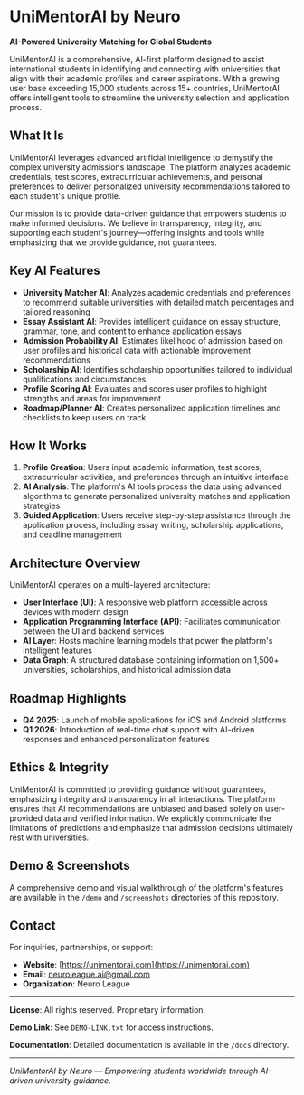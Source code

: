 # UniMentorAI by Neuro

**AI-Powered University Matching for Global Students**

UniMentorAI is a comprehensive, AI-first platform designed to assist international students in identifying and connecting with universities that align with their academic profiles and career aspirations. With a growing user base exceeding 15,000 students across 15+ countries, UniMentorAI offers intelligent tools to streamline the university selection and application process.

## What It Is

UniMentorAI leverages advanced artificial intelligence to demystify the complex university admissions landscape. The platform analyzes academic credentials, test scores, extracurricular achievements, and personal preferences to deliver personalized university recommendations tailored to each student's unique profile.

Our mission is to provide data-driven guidance that empowers students to make informed decisions. We believe in transparency, integrity, and supporting each student's journey—offering insights and tools while emphasizing that we provide guidance, not guarantees.

## Key AI Features

- **University Matcher AI**: Analyzes academic credentials and preferences to recommend suitable universities with detailed match percentages and tailored reasoning
- **Essay Assistant AI**: Provides intelligent guidance on essay structure, grammar, tone, and content to enhance application essays
- **Admission Probability AI**: Estimates likelihood of admission based on user profiles and historical data with actionable improvement recommendations
- **Scholarship AI**: Identifies scholarship opportunities tailored to individual qualifications and circumstances
- **Profile Scoring AI**: Evaluates and scores user profiles to highlight strengths and areas for improvement
- **Roadmap/Planner AI**: Creates personalized application timelines and checklists to keep users on track

## How It Works

1. **Profile Creation**: Users input academic information, test scores, extracurricular activities, and preferences through an intuitive interface
2. **AI Analysis**: The platform's AI tools process the data using advanced algorithms to generate personalized university matches and application strategies
3. **Guided Application**: Users receive step-by-step assistance through the application process, including essay writing, scholarship applications, and deadline management

## Architecture Overview

UniMentorAI operates on a multi-layered architecture:

- **User Interface (UI)**: A responsive web platform accessible across devices with modern design
- **Application Programming Interface (API)**: Facilitates communication between the UI and backend services
- **AI Layer**: Hosts machine learning models that power the platform's intelligent features
- **Data Graph**: A structured database containing information on 1,500+ universities, scholarships, and historical admission data

## Roadmap Highlights

- **Q4 2025**: Launch of mobile applications for iOS and Android platforms
- **Q1 2026**: Introduction of real-time chat support with AI-driven responses and enhanced personalization features

## Ethics & Integrity

UniMentorAI is committed to providing guidance without guarantees, emphasizing integrity and transparency in all interactions. The platform ensures that AI recommendations are unbiased and based solely on user-provided data and verified information. We explicitly communicate the limitations of predictions and emphasize that admission decisions ultimately rest with universities.

## Demo & Screenshots

A comprehensive demo and visual walkthrough of the platform's features are available in the `/demo` and `/screenshots` directories of this repository.

## Contact

For inquiries, partnerships, or support:

- **Website**: [https://unimentorai.com](https://unimentorai.com)
- **Email**: neuroleague.ai@gmail.com
- **Organization**: Neuro League

---

**License**: All rights reserved. Proprietary information.

**Demo Link**: See `DEMO-LINK.txt` for access instructions.

**Documentation**: Detailed documentation is available in the `/docs` directory.

---

*UniMentorAI by Neuro — Empowering students worldwide through AI-driven university guidance.*

